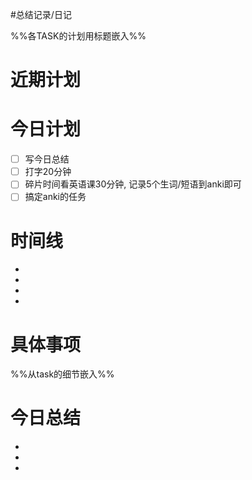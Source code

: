 #总结记录/日记 

%%各TASK的计划用标题嵌入%%
# 近期计划

# 今日计划
- [ ] 写今日总结
- [ ] 打字20分钟
- [ ] 碎片时间看英语课30分钟, 记录5个生词/短语到anki即可
- [ ] 搞定anki的任务

# 时间线 
- 
- 
- 
- 

# 具体事项 
%%从task的细节嵌入%%

# 今日总结
- 
- 
- 
